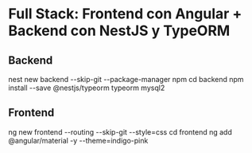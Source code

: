 # Full Stack: Frontend con Angular + Backend con NestJS y TypeORM

## Backend

nest new backend --skip-git --package-manager npm
cd backend
npm install --save @nestjs/typeorm typeorm mysql2

## Frontend

ng new frontend --routing --skip-git --style=css
cd frontend
ng add @angular/material -y --theme=indigo-pink
